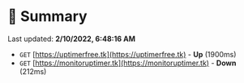 # 📖 Summary
Last updated: **2/10/2022, 6:48:16 AM**

- `GET` [https://uptimerfree.tk](https://uptimerfree.tk) - **Up** (1900ms)
- `GET` [https://monitoruptimer.tk](https://monitoruptimer.tk) - **Down** (212ms)
